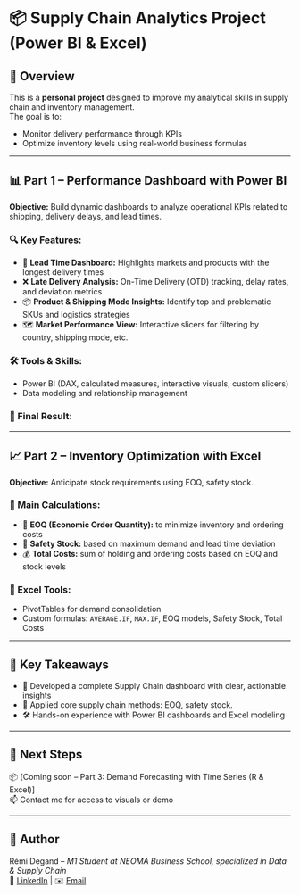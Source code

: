 # 📦 Supply Chain Analytics Project (Power BI & Excel)

## 🧭 Overview

This is a **personal project** designed to improve my analytical skills in supply chain and inventory management.  
The goal is to:
- Monitor delivery performance through KPIs
- Optimize inventory levels using real-world business formulas

---

## 📊 Part 1 – Performance Dashboard with Power BI

**Objective:** Build dynamic dashboards to analyze operational KPIs related to shipping, delivery delays, and lead times.

### 🔍 Key Features:
- 📍 **Lead Time Dashboard:** Highlights markets and products with the longest delivery times
- ❌ **Late Delivery Analysis:** On-Time Delivery (OTD) tracking, delay rates, and deviation metrics
- 📦 **Product & Shipping Mode Insights:** Identify top and problematic SKUs and logistics strategies
- 🗺️ **Market Performance View:** Interactive slicers for filtering by country, shipping mode, etc.

### 🛠 Tools & Skills:
- Power BI (DAX, calculated measures, interactive visuals, custom slicers)
- Data modeling and relationship management

### 🧾 Final Result:


---

## 📈 Part 2 – Inventory Optimization with Excel

**Objective:** Anticipate stock requirements using EOQ, safety stock.

### 📐 Main Calculations:
- 🧮 **EOQ (Economic Order Quantity):** to minimize inventory and ordering costs
- 🛑 **Safety Stock:** based on maximum demand and lead time deviation
- 💰 **Total Costs:** sum of holding and ordering costs based on EOQ and stock levels

### 📂 Excel Tools:
- PivotTables for demand consolidation
- Custom formulas: `AVERAGE.IF`, `MAX.IF`, EOQ models, Safety Stock, Total Costs

---

## 🧠 Key Takeaways

- 📌 Developed a complete Supply Chain dashboard with clear, actionable insights
- 🧾 Applied core supply chain methods: EOQ, safety stock.
- 🛠️ Hands-on experience with Power BI dashboards and Excel modeling

---

## 🚀 Next Steps

📦 [Coming soon – Part 3: Demand Forecasting with Time Series (R & Excel)]  
📫 Contact me for access to visuals or demo

---

## 👤 Author

Rémi Degand – *M1 Student at NEOMA Business School, specialized in Data & Supply Chain*  
🔗 [LinkedIn](https://www.linkedin.com/in/remi-degand/) | ✉️ [Email](mailto:remi@example.com)

